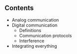 ## Contents

- Analog communication
- Digital communication
  - Definitions
  - Communication protocols
  - Interference
- Integrating everything
